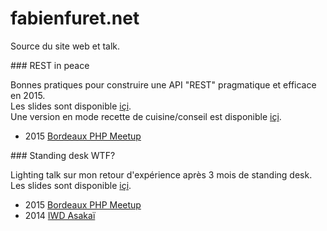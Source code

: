 # fabienfuret.net

Source du site web et talk.

### REST in peace

Bonnes pratiques pour construire une API "REST" pragmatique et efficace en 2015.<br/>
Les slides sont disponible [içi](http://fabienfuret.net/talk/REST-in-peace).<br/>
Une version en mode recette de cuisine/conseil est disponible [içi](https://github.com/RETFU/REST-in-peace).

* 2015 [Bordeaux PHP Meetup](http://www.meetup.com/fr/Bordeaux-PHP-Meetup/events/223574747/)

### Standing desk WTF?

Lighting talk sur mon retour d'expérience après 3 mois de standing desk.<br/>
Les slides sont disponible [içi](http://fabienfuret.net/talk/Standing-desk-WTF).

* 2015 [Bordeaux PHP Meetup](http://www.meetup.com/fr/Bordeaux-PHP-Meetup/events/221574381/)
* 2014 [IWD Asakaï](http://iwd.io)